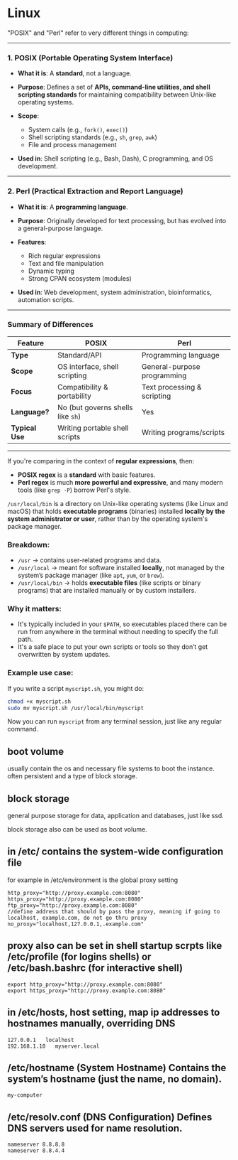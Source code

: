 # Linux

"POSIX" and "Perl" refer to very different things in computing:

---

### 1. **POSIX (Portable Operating System Interface)**

* **What it is**: A **standard**, not a language.
* **Purpose**: Defines a set of **APIs, command-line utilities, and shell scripting standards** for maintaining compatibility between Unix-like operating systems.
* **Scope**:

  * System calls (e.g., `fork()`, `exec()`)
  * Shell scripting standards (e.g., `sh`, `grep`, `awk`)
  * File and process management
* **Used in**: Shell scripting (e.g., Bash, Dash), C programming, and OS development.

---

### 2. **Perl (Practical Extraction and Report Language)**

* **What it is**: A **programming language**.
* **Purpose**: Originally developed for text processing, but has evolved into a general-purpose language.
* **Features**:

  * Rich regular expressions
  * Text and file manipulation
  * Dynamic typing
  * Strong CPAN ecosystem (modules)
* **Used in**: Web development, system administration, bioinformatics, automation scripts.

---

### Summary of Differences

| Feature         | POSIX                             | Perl                        |
| --------------- | --------------------------------- | --------------------------- |
| **Type**        | Standard/API                      | Programming language        |
| **Scope**       | OS interface, shell scripting     | General-purpose programming |
| **Focus**       | Compatibility & portability       | Text processing & scripting |
| **Language?**   | No (but governs shells like `sh`) | Yes                         |
| **Typical Use** | Writing portable shell scripts    | Writing programs/scripts    |

---

If you're comparing in the context of **regular expressions**, then:

* **POSIX regex** is a **standard** with basic features.
* **Perl regex** is much **more powerful and expressive**, and many modern tools (like `grep -P`) borrow Perl's style.



`/usr/local/bin` is a directory on Unix-like operating systems (like Linux and macOS) that holds **executable programs** (binaries) installed **locally by the system administrator or user**, rather than by the operating system's package manager.

### Breakdown:

* `/usr` → contains user-related programs and data.
* `/usr/local` → meant for software installed **locally**, not managed by the system’s package manager (like `apt`, `yum`, or `brew`).
* `/usr/local/bin` → holds **executable files** (like scripts or binary programs) that are installed manually or by custom installers.

### Why it matters:

* It's typically included in your `$PATH`, so executables placed there can be run from anywhere in the terminal without needing to specify the full path.
* It's a safe place to put your own scripts or tools so they don’t get overwritten by system updates.

### Example use case:

If you write a script `myscript.sh`, you might do:

```bash
chmod +x myscript.sh
sudo mv myscript.sh /usr/local/bin/myscript
```

Now you can run `myscript` from any terminal session, just like any regular command.



## boot volume
usually contain the os and necessary file systems to boot the instance.
often persistent and a type of block storage.

## block storage
general purpose storage for data, application and databases, just like ssd.

block storage also can be used as boot volume.

## in /etc/ contains the system-wide configuration file
for example in /etc/environment is the global proxy setting
```
http_proxy="http://proxy.example.com:8080"
https_proxy="http://proxy.example.com:8080"
ftp_proxy="http://proxy.example.com:8080"
//define address that should by pass the proxy, meaning if going to localhost, example.com, do not go thru proxy
no_proxy="localhost,127.0.0.1,.example.com"

```

## proxy also can be set in shell startup scrpts like /etc/profile (for logins shells) or /etc/bash.bashrc (for interactive shell)
```
export http_proxy="http://proxy.example.com:8080"
export https_proxy="http://proxy.example.com:8080"

```

## in /etc/hosts, host setting, map ip addresses to hostnames manually, overriding DNS
```
127.0.0.1   localhost
192.168.1.10   myserver.local

```

## /etc/hostname (System Hostname) Contains the system’s hostname (just the name, no domain).
```
my-computer
```

## /etc/resolv.conf (DNS Configuration) Defines DNS servers used for name resolution.
```
nameserver 8.8.8.8
nameserver 8.8.4.4
```

